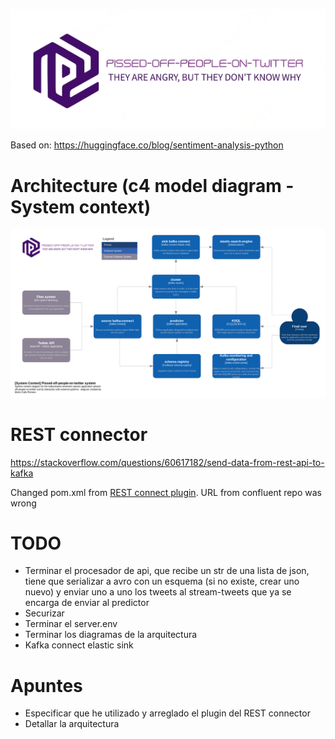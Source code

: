 ![pissed-off-people-on-twitter](./doc/img/twitter-logo-transformed.png "pissed-off-people-on-twitter")

Based on: https://huggingface.co/blog/sentiment-analysis-python

# Architecture (c4 model diagram - System context)

![arch-diagram](./doc/img/arch-diagram.system_context.v2.drawio.png "arch-diagram")

# REST connector

https://stackoverflow.com/questions/60617182/send-data-from-rest-api-to-kafka

Changed pom.xml from [REST connect plugin](https://github.com/llofberg/kafka-connect-rest/tree/master). URL from confluent repo was wrong

# TODO
- Terminar el procesador de api, que recibe un str de una lista de json, tiene que serializar a avro con un esquema (si no existe, crear uno nuevo) y enviar uno a uno los tweets al stream-tweets que ya se encarga de enviar al predictor
- Securizar
- Terminar el server.env
- Terminar los diagramas de la arquitectura
- Kafka connect elastic sink

# Apuntes

- Especificar que he utilizado y arreglado el plugin del REST connector
- Detallar la arquitectura